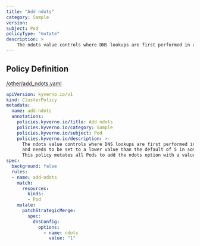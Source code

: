 ```yaml
---
title: "Add ndots"
category: Sample
version: 
subject: Pod
policyType: "mutate"
description: >
    The ndots value controls where DNS lookups are first performed in a cluster and needs to be set to a lower value than the default of 5 in some cases. This policy mutates all Pods to add the ndots option with a value of 1.
---
```


## Policy Definition
<a href="https://github.com/kyverno/policies/raw/main//other/add_ndots.yaml" target="-blank">/other/add_ndots.yaml</a>

```yaml
apiVersion: kyverno.io/v1
kind: ClusterPolicy
metadata:
  name: add-ndots
  annotations:
    policies.kyverno.io/title: Add ndots
    policies.kyverno.io/category: Sample
    policies.kyverno.io/subject: Pod
    policies.kyverno.io/description: >-
      The ndots value controls where DNS lookups are first performed in a cluster
      and needs to be set to a lower value than the default of 5 in some cases.
      This policy mutates all Pods to add the ndots option with a value of 1.
spec:
  background: false
  rules:
  - name: add-ndots
    match:
      resources:
        kinds:
        - Pod
    mutate:
      patchStrategicMerge:
        spec:
          dnsConfig:
            options:
              - name: ndots
                value: "1"
```
